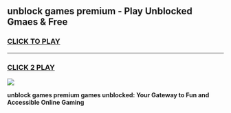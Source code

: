 
## unblock games premium - Play Unblocked Gmaes & Free
<h3>
<a href="https://premium.freeplayer.one?title=unblock_games_premium&ref=19F">CLICK TO PLAY</a></h3>
<hr>

<h3>
<a href="https://premium.freeplayer.one?title=unblock_games_premium&ref=19F">CLICK 2 PLAY</a>
  
</h3>

<a href="https://premium.freeplayer.one?title=unblock_games_premium&ref=19F/"><img src="https://clearcache.store/games.png"></a>


**unblock games premium games unblocked: Your Gateway to Fun and Accessible Online Gaming**
